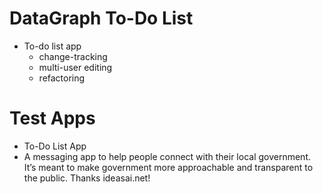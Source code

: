 # DataGraph To-Do List
* To-do list app
  * change-tracking
  * multi-user editing
  * refactoring

# Test Apps
* To-Do List App
* A messaging app to help people connect with their local government. It’s meant to make government more approachable and  transparent to the public. Thanks ideasai.net!